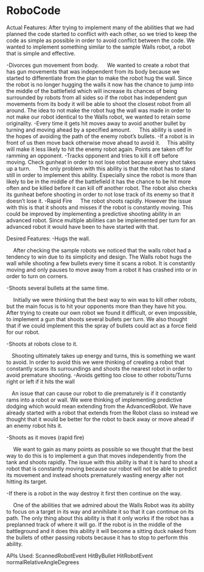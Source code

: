 # RoboCode
Actual Features:
  After trying to implement many of the abilities that we had planned the code started to conflict with each other, so we tried to keep the code as simple as possible in order to avoid conflict between the code. We wanted to implement something similar to the sample Walls robot, a robot that is simple and effective.

-Divorces gun movement from body.
&emsp; We wanted to create a robot that has gun movements that was independent from its body because we started to differentiate from the plan to make the robot hug the wall. Since the robot is no longer hugging the walls it now has the chance to jump into the middle of the battlefield which will increase its chances of being surrounded by robots from all sides so if the robot has independent gun movements from its body it will be able to shoot the closest robot from all around. The idea to not make the robot hug the wall was made in order to not make our robot identical to the Walls robot, we wanted to retain some originality.
-Every time it gets hit moves away to avoid another bullet by turning and moving ahead by a specified amount. 
  &emsp; This ability is used in the hopes of avoiding the path of the enemy robot’s bullets.
-If a robot is in front of us then move back otherwise move ahead to avoid it.
  &emsp;This ability will make it less likely to hit the enemy robot again. Points are taken off for ramming an opponent. 
-Tracks opponent and tries to kill it off before moving. Check gunheat in order to not lose robot because every shot takes up a turn.
 &emsp; The only problem with this ability is that the robot has to stand still in order to implement this ability. Especially since the robot is more than likely to be in the middle of the battlefield it has the chance to be hit more often and be killed before it can kill off another robot. The robot also checks its gunheat before shooting in order to not lose track of its enemy so that it doesn’t lose it.
-Rapid Fire
 &emsp; The robot shoots rapidly. However the issue with this is that it shoots and misses if the robot is constantly moving. This could be improved by implementing a predictive shooting ability in an advanced robot. Since multiple abilities can be implemented per turn for an advanced robot it would have been to have started with that. 

Desired Features:
-Hugs the wall.
<p> &emsp; After checking the sample robots we noticed that the walls robot had a tendency to win due to its simplicity and design. The Walls robot hugs the wall while shooting a few bullets every time it scans a robot. It is constantly moving and only pauses to move away from a robot it has crashed into or in order to turn on corners. </p>
-Shoots several bullets at the same time. 
 <p>&emsp; Initially we were thinking that the best way to win was to kill other robots, but the main focus is to hit your opponents more than they have hit you. After trying to create our own robot we found it difficult, or even impossible, to implement a gun that shoots several bullets per turn. We also thought that if we could implement this the spray of bullets could act as a force field for our robot. </p>
-Shoots at robots close to it.
<p>  &emsp;Shooting ultimately takes up energy and turns, this is something we want to avoid. In order to avoid this we were thinking of creating a robot that constantly scans its surroundings and shoots the nearest robot in order to avoid premature shooting. 
-Avoids getting too close to other robots/Turns right or left if it hits the wall</p>
 <p> &emsp;An issue that can cause our robot to die prematurely is if it constantly rams into a robot or wall. We were thinking of implementing predictive dodging which would mean extending from the AdvancedRobot. We have already started with a robot that extends from the Robot class so instead we thought that it would be better for the robot to back away or move ahead if an enemy robot hits it.</p>
-Shoots as it moves (rapid fire)
<p> &emsp; We want to gain as many points as possible so we thought that the best way to do this is to implement a gun that moves independently from the tank and shoots rapidly. The issue with this ability is that it is hard to shoot a robot that is constantly moving because our robot will not be able to predict its movement and instead shoots prematurely wasting energy after not hitting its target.</p>
-If there is a robot in the way destroy it first then continue on the way.
<p> &emsp; One of the abilities that we admired about the Walls Robot was its ability to focus on a target in its way and annihilate it so that it can continue on its path. The only thing about this ability is that it only works if the robot has a preplanned track of where it will go. If the robot is in the middle of the battleground and it does this ability it will become a sitting duck naked from the bullets of other passing robots because it has to stop to perform this ability. </p>

APIs Used:
  ScannedRobotEvent
  HitByBullet
  HitRobotEvent
  normalRelativeAngleDegrees
